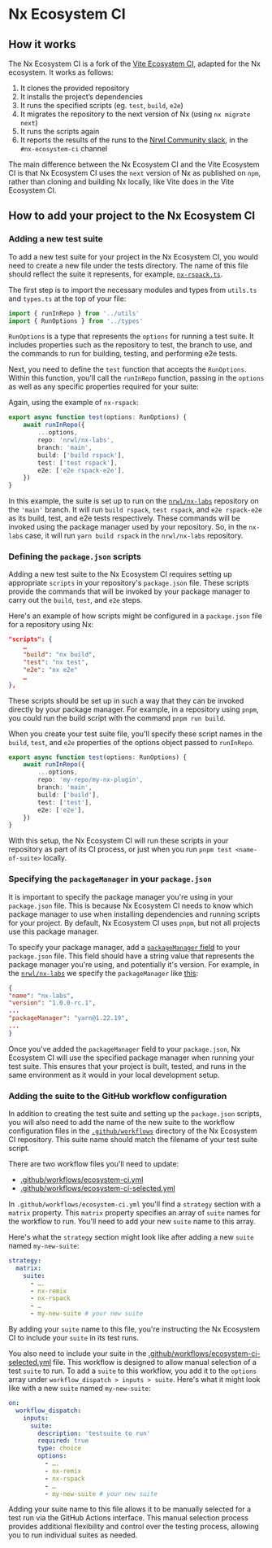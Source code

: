 # Nx Ecosystem CI

## How it works

The Nx Ecosystem CI is a fork of the [Vite Ecosystem CI](https://github.com/vitejs/vite-ecosystem-ci), adapted for the Nx ecosystem. It works as follows:

1. It clones the provided repository
2. It installs the project’s dependencies
3. It runs the specified scripts (eg. `test`, `build`, `e2e`)
4. It migrates the repository to the next version of Nx (using `nx migrate next`)
5. It runs the scripts again
6. It reports the results of the runs to the [Nrwl Community slack](https://join.slack.com/t/nrwlcommunity/shared_invite/zt-1wbp4do0g-3czhwijFnRzsilGI7eJuag), in the `#nx-ecosystem-ci` channel

The main difference between the Nx Ecosystem CI and the Vite Ecosystem CI is that Nx Ecosystem CI uses the `next` version of Nx as published on `npm`, rather than cloning and building Nx locally, like Vite does in the Vite Ecosystem CI.

## How to add your project to the Nx Ecosystem CI

### Adding a new test suite

To add a new test suite for your project in the Nx Ecosystem CI, you would need to create a new file under the tests directory. The name of this file should reflect the suite it represents, for example, [`nx-rspack.ts`](tests/nx-rspack.ts).

The first step is to import the necessary modules and types from `utils.ts` and `types.ts` at the top of your file:

```ts
import { runInRepo } from '../utils'
import { RunOptions } from '../types'
```

`RunOptions` is a type that represents the `options` for running a test suite. It includes properties such as the repository to test, the branch to use, and the commands to run for building, testing, and performing e2e tests.

Next, you need to define the `test` function that accepts the `RunOptions`. Within this function, you'll call the `runInRepo` function, passing in the `options` as well as any specific properties required for your suite:

Again, using the example of `nx-rspack`:

```ts
export async function test(options: RunOptions) {
	await runInRepo({
		...options,
		repo: 'nrwl/nx-labs',
		branch: 'main',
		build: ['build rspack'],
		test: ['test rspack'],
		e2e: ['e2e rspack-e2e'],
	})
}
```

In this example, the suite is set up to run on the [`nrwl/nx-labs`](https://github.com/nrwl/nx-labs) repository on the `'main'` branch. It will run `build rspack`, `test rspack`, and `e2e rspack-e2e` as its build, test, and e2e tests respectively. These commands will be invoked using the package manager used by your repository. So, in the `nx-labs` case, it will run `yarn build rspack` in the `nrwl/nx-labs` repository.

### Defining the `package.json` scripts

Adding a new test suite to the Nx Ecosystem CI requires setting up appropriate `scripts` in your repository's `package.json` file. These scripts provide the commands that will be invoked by your package manager to carry out the `build`, `test`, and `e2e` steps.

Here's an example of how scripts might be configured in a `package.json` file for a repository using Nx:

```json
"scripts": {
    …
    "build": "nx build",
    "test": "nx test",
    "e2e": "nx e2e"
    …
},
```

These scripts should be set up in such a way that they can be invoked directly by your package manager. For example, in a repository using `pnpm`, you could run the build script with the command `pnpm run build`.

When you create your test suite file, you'll specify these script names in the `build`, `test`, and `e2e` properties of the options object passed to `runInRepo`.

```ts
export async function test(options: RunOptions) {
	await runInRepo({
		...options,
		repo: 'my-repo/my-nx-plugin',
		branch: 'main',
		build: ['build'],
		test: ['test'],
		e2e: ['e2e'],
	})
}
```

With this setup, the Nx Ecosystem CI will run these scripts in your repository as part of its CI process, or just when you run `pnpm test <name-of-suite>` locally.

### Specifying the `packageManager` in your `package.json`

It is important to specify the package manager you're using in your `package.json` file. This is because Nx Ecosystem CI needs to know which package manager to use when installing dependencies and running scripts for your project. By default, Nx Ecosystem CI uses `pnpm`, but not all projects use this package manager.

To specify your package manager, add a [`packageManager` field](https://nodejs.org/api/packages.html#packagemanager) to your `package.json` file. This field should have a string value that represents the package manager you're using, and potentially it's version. For example, in the [`nrwl/nx-labs`](https://github.com/nrwl/nx-labs) we specify the `packageManager` like [this](https://github.com/nrwl/nx-labs/blob/main/package.json#LL25C1-L25C36):

```json
{
"name": "nx-labs",
"version": "1.0.0-rc.1",
...
"packageManager": "yarn@1.22.19",
...
}
```

Once you've added the `packageManager` field to your `package.json`, Nx Ecosystem CI will use the specified package manager when running your test suite. This ensures that your project is built, tested, and runs in the same environment as it would in your local development setup.

### Adding the suite to the GitHub workflow configuration

In addition to creating the test suite and setting up the `package.json` scripts, you will also need to add the name of the new suite to the workflow configuration files in the [`.github/workflows`](.github/workflows) directory of the Nx Ecosystem CI repository. This suite name should match the filename of your test suite script.

There are two workflow files you'll need to update:

- [.github/workflows/ecosystem-ci.yml](.github/workflows/ecosystem-ci.yml)
- [.github/workflows/ecosystem-ci-selected.yml](.github/workflows/ecosystem-ci-selected.yml)

In `.github/workflows/ecosystem-ci.yml` you'll find a `strategy` section with a `matrix` property. This `matrix` property specifies an array of `suite` names for the workflow to run. You'll need to add your new `suite` name to this array.

Here's what the `strategy` section might look like after adding a new `suite` named `my-new-suite`:

```yaml
strategy:
  matrix:
    suite:
      - ….
      - nx-remix
      - nx-rspack
      - …
      - my-new-suite # your new suite
```

By adding your `suite` name to this file, you're instructing the Nx Ecosystem CI to include your `suite` in its test runs.

You also need to include your suite in the [.github/workflows/ecosystem-ci-selected.yml](.github/workflows/ecosystem-ci-selected.yml) file. This workflow is designed to allow manual selection of a test `suite` to run. To add a `suite` to this workflow, you add it to the `options` array under `workflow_dispatch > inputs > suite`. Here's what it might look like with a new `suite` named `my-new-suite`:

```yaml
on:
  workflow_dispatch:
    inputs:
      suite:
        description: 'testsuite to run'
        required: true
        type: choice
        options:
          - ….
          - nx-remix
          - nx-rspack
          - …
          - my-new-suite # your new suite
```

Adding your suite name to this file allows it to be manually selected for a test run via the GitHub Actions interface. This manual selection process provides additional flexibility and control over the testing process, allowing you to run individual suites as needed.
